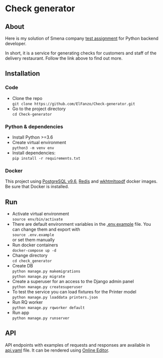 # Check generator

## About

Here is my solution of Smena company [test assignment](https://github.com/smenateam/assignments/tree/master/backend) for Python backend developer.

In short, it is a service for generating checks for customers and staff of the delivery restaurant. Follow the link above to find out more.

## Installation

### Code

- Clone the repo <br>
  `git clone https://github.com/ElFanzo/Check-generator.git`
- Go to the project directory <br>
  `cd Check-generator`

### Python & dependencies

- Install Python >=3.6
- Create virtual environment <br>
  `python3 -m venv env`
- Install dependencies: <br>
  `pip install -r requirements.txt`

### Docker

This project using [PostgreSQL v9.6](https://hub.docker.com/_/postgres/), [Redis](https://hub.docker.com/_/redis/) and [wkhtmltopdf](https://hub.docker.com/r/openlabs/docker-wkhtmltopdf-aas/) docker images. Be sure that Docker is installed.

## Run

- Activate virtual environment <br>
  `source env/bin/activate`
- There are default environment variables in the [.env.example](.env.example) file. You can change them and export with <br>
  `source .env.example` <br>
 or set them manually
- Run docker containers <br>
  `docker-compose up -d`
- Change directory <br>
  `cd check_generator`
- Create DB <br>
  `python manage.py makemigrations` <br>
  `python manage.py migrate`
- Create a superuser for an access to the Django admin panel <br>
  `python manage.py createsuperuser`
- To test the service you can load fixtures for the Printer model <br>
  `python manage.py loaddata printers.json`
- Run RQ worker <br>
  `python manage.py rqworker default`
- Run app <br>
  `python manage.py runserver`

## API

API endpoints with examples of requests and responses are available in [api.yaml](api.yaml) file. It can be rendered using [Online Editor](https://editor.swagger.io/).
